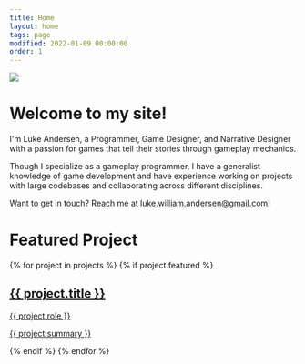 ```yaml
---
title: Home
layout: home
tags: page
modified: 2022-01-09 00:00:00
order: 1
---
```

<div class="">
  <div class="">
    <img class="rounded-2xl border border-gray-400 border-2 mb-12" src="/images/LukeProfile2.png">
  </div>
  <h1 class="title mb-12 text-center sm:text-left">
    Welcome to my site!
  </h1>
  <div class="text-xl md:text-2xl">
    <p class="mb-6">
      I'm Luke Andersen, a <span class="highlight">Programmer</span>, <span class="highlight">Game Designer</span>, and <span class="highlight">Narrative Designer</span> with a passion for games that tell their stories through gameplay mechanics.
    </p>
    <p class="mb-6">
      Though I specialize as a gameplay programmer, I have a generalist knowledge of game development and have experience working on projects with large codebases and collaborating across different disciplines.
    </p>
    <p class="mb-6">
      Want to get in touch? Reach me at <a href="mailto:luke.william.andersen@gmail.com" class="highlight underline hover:text-red-800">luke.william.andersen@gmail.com</a>!
    </p>
  </div>

  <h1 class="title text-center sm:text-left">Featured Project</h1>
  {% for project in projects %}
  {% if project.featured %}
  <a href="/projects/{{ project.title | slugify }}">
    <div class="p-4 hover:bg-stone-100 rounded-xl">
      <div class="bg-slate-50 rounded-2xl border border-gray-400 border-2 grid grid-cols-1 grid-rows-2 md:grid-rows-1 md:grid-cols-2 overflow-hidden">
        <div class="bg-no-repeat bg-center bg-cover" style="background-image: url('/images/{{ project.image }}');">
        </div>
        <div class="bg-amber-400">
          <div class="m-3 md:m-8 testspace">
            <h2 class="text-4xl font-bold text-slate-800 text-center">{{ project.title }}</h2>
            <p class="highlight font-bold text-center text-2xl md:mb-8">{{ project.role }}</p>
            <p class="text-slate-800">{{ project.summary }}</p>
          </div>
        </div>
      </div>
    </div>
  </a>
  {% endif %}
  {% endfor %}
</div>
